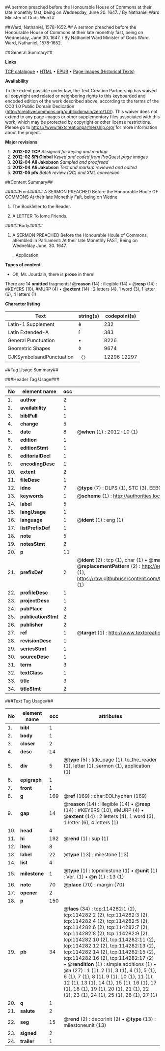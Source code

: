 #A sermon preached before the Honourable House of Commons at their late monethly fast, being on Wednesday, June 30. 1647. / By Nathaniel Ward Minister of Gods Word.#

##Ward, Nathaniel, 1578-1652.##
A sermon preached before the Honourable House of Commons at their late monethly fast, being on Wednesday, June 30. 1647. / By Nathaniel Ward Minister of Gods Word.
Ward, Nathaniel, 1578-1652.

##General Summary##

**Links**

[TCP catalogue](http://www.ota.ox.ac.uk/tcp/)  • 
[HTML](http://tei.it.ox.ac.uk/tcp/Texts-HTML/free/A97/A97136.html)  • 
[EPUB](http://tei.it.ox.ac.uk/tcp/Texts-EPUB/free/A97/A97136.epub) • 
[Page images (Historical Texts)](https://historicaltexts.jisc.ac.uk/eebo-99862133e)

**Availability**

To the extent possible under law, the Text Creation Partnership has waived all copyright and related or neighboring rights to this keyboarded and encoded edition of the work described above, according to the terms of the CC0 1.0 Public Domain Dedication (http://creativecommons.org/publicdomain/zero/1.0/). This waiver does not extend to any page images or other supplementary files associated with this work, which may be protected by copyright or other license restrictions. Please go to https://www.textcreationpartnership.org/ for more information about the project.

**Major revisions**

1. __2012-02__ __TCP__ *Assigned for keying and markup*
1. __2012-02__ __SPi Global__ *Keyed and coded from ProQuest page images*
1. __2012-04__ __Ali Jakobson__ *Sampled and proofread*
1. __2012-04__ __Ali Jakobson__ *Text and markup reviewed and edited*
1. __2012-05__ __pfs__ *Batch review (QC) and XML conversion*

##Content Summary##

#####Front#####
A SERMON PREACHED Before the Honourable Houſe OF COMMONS At their late Monethly Faſt, being on Wedne
1. The Bookſeller to the Reader.

1. A LETTER To ſome Friends.

#####Body#####

1. A SERMON PREACHED Before the Honourable Houſe of Commons, aſſembled in Parliament: At their late Monethly FAST, Being on Wedneſday June, 30. 1647.

    _ Application.

**Types of content**

  * Oh, Mr. Jourdain, there is **prose** in there!

There are 14 **omitted** fragments! 
 @__reason__ (14) : illegible (14)  •  @__resp__ (14) : #KEYERS (10), #MURP (4)  •  @__extent__ (14) : 2 letters (4), 1 word (3), 1 letter (6), 4 letters (1)

**Character listing**


|Text|string(s)|codepoint(s)|
|---|---|---|
|Latin-1 Supplement|è|232|
|Latin Extended-A|ſ|383|
|General Punctuation|•|8226|
|Geometric Shapes|◊|9674|
|CJKSymbolsandPunctuation|〈〉|12296 12297|

##Tag Usage Summary##

###Header Tag Usage###

|No|element name|occ|attributes|
|---|---|---|---|
|1.|__author__|2||
|2.|__availability__|1||
|3.|__biblFull__|1||
|4.|__change__|5||
|5.|__date__|8| @__when__ (1) : 2012-10 (1)|
|6.|__edition__|1||
|7.|__editionStmt__|1||
|8.|__editorialDecl__|1||
|9.|__encodingDesc__|1||
|10.|__extent__|2||
|11.|__fileDesc__|1||
|12.|__idno__|7| @__type__ (7) : DLPS (1), STC (3), EEBO-CITATION (1), PROQUEST (1), VID (1)|
|13.|__keywords__|1| @__scheme__ (1) : http://authorities.loc.gov/ (1)|
|14.|__label__|5||
|15.|__langUsage__|1||
|16.|__language__|1| @__ident__ (1) : eng (1)|
|17.|__listPrefixDef__|1||
|18.|__note__|5||
|19.|__notesStmt__|2||
|20.|__p__|11||
|21.|__prefixDef__|2| @__ident__ (2) : tcp (1), char (1)  •  @__matchPattern__ (2) : ([0-9\-]+):([0-9IVX]+) (1), (.+) (1)  •  @__replacementPattern__ (2) : http://eebo.chadwyck.com/downloadtiff?vid=$1&page=$2 (1), https://raw.githubusercontent.com/textcreationpartnership/Texts/master/tcpchars.xml#$1 (1)|
|22.|__profileDesc__|1||
|23.|__projectDesc__|1||
|24.|__pubPlace__|2||
|25.|__publicationStmt__|2||
|26.|__publisher__|2||
|27.|__ref__|1| @__target__ (1) : http://www.textcreationpartnership.org/docs/. (1)|
|28.|__revisionDesc__|1||
|29.|__seriesStmt__|1||
|30.|__sourceDesc__|1||
|31.|__term__|3||
|32.|__textClass__|1||
|33.|__title__|3||
|34.|__titleStmt__|2||


###Text Tag Usage###

|No|element name|occ|attributes|
|---|---|---|---|
|1.|__bibl__|1||
|2.|__body__|1||
|3.|__closer__|2||
|4.|__desc__|14||
|5.|__div__|5| @__type__ (5) : title_page (1), to_the_reader (1), letter (1), sermon (1), application (1)|
|6.|__epigraph__|1||
|7.|__front__|1||
|8.|__g__|169| @__ref__ (169) : char:EOLhyphen (169)|
|9.|__gap__|14| @__reason__ (14) : illegible (14)  •  @__resp__ (14) : #KEYERS (10), #MURP (4)  •  @__extent__ (14) : 2 letters (4), 1 word (3), 1 letter (6), 4 letters (1)|
|10.|__head__|4||
|11.|__hi__|192| @__rend__ (1) : sup (1)|
|12.|__item__|8||
|13.|__label__|22| @__type__ (13) : milestone (13)|
|14.|__list__|4||
|15.|__milestone__|1| @__type__ (1) : tcpmilestone (1)  •  @__unit__ (1) : Ver. (1)  •  @__n__ (1) : 13 (1)|
|16.|__note__|70| @__place__ (70) : margin (70)|
|17.|__opener__|2||
|18.|__p__|150||
|19.|__pb__|34| @__facs__ (34) : tcp:114282:1 (2), tcp:114282:2 (2), tcp:114282:3 (2), tcp:114282:4 (2), tcp:114282:5 (2), tcp:114282:6 (2), tcp:114282:7 (2), tcp:114282:8 (2), tcp:114282:9 (2), tcp:114282:10 (2), tcp:114282:11 (2), tcp:114282:12 (2), tcp:114282:13 (2), tcp:114282:14 (2), tcp:114282:15 (2), tcp:114282:16 (2), tcp:114282:17 (2)  •  @__rendition__ (1) : simple:additions (1)  •  @__n__ (27) : 1 (1), 2 (1), 3 (1), 4 (1), 5 (1), 6 (1), 7 (1), 8 (1), 9 (1), 10 (1), 11 (1), 12 (1), 13 (1), 14 (1), 15 (1), 16 (1), 17 (1), 18 (1), 19 (1), 20 (1), 21 (1), 22 (1), 23 (1), 24 (1), 25 (1), 26 (1), 27 (1)|
|20.|__q__|1||
|21.|__salute__|2||
|22.|__seg__|15| @__rend__ (2) : decorInit (2)  •  @__type__ (13) : milestoneunit (13)|
|23.|__signed__|2||
|24.|__trailer__|1||
